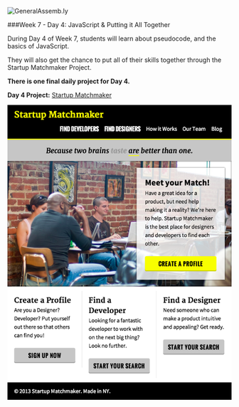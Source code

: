 ![GeneralAssemb.ly](https://github.com/generalassembly/ga-ruby-on-rails-for-devs/raw/master/images/ga.png "GeneralAssemb.ly")

###Week 7 - Day 4: JavaScript & Putting it All Together

During Day 4 of Week 7, students will learn about pseudocode, and the basics of JavaScript.

They will also get the chance to put all of their skills together through the Startup Matchmaker Project. 

__There is one final daily project for Day 4.__

__Day 4 Project:__ [Startup Matchmaker](10_workshop_startup_matchmaker/solution/startup_matchmaker_solution/index.html)

![](10_workshop_startup_matchmaker/starter_code/startup_matchmaker/StartupMatchmaker.png)



